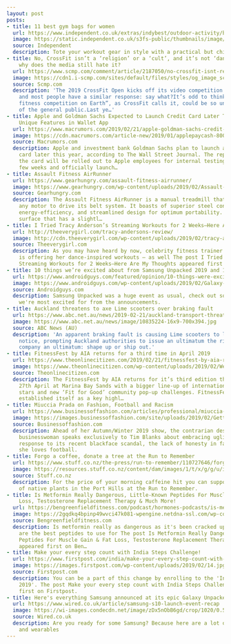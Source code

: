 ```yaml
---
layout: post
posts:
- title: 11 best gym bags for women
  url: https://www.independent.co.uk/extras/indybest/outdoor-activity/best-gym-bags-for-women-10435230.html
  image: https://static.independent.co.uk/s3fs-public/thumbnails/image/2019/02/21/09/womens-gym-bags-hero.jpg
  source: Independent
  description: Tote your workout gear in style with a practical but chic carrier
- title: No, CrossFit isn’t a ‘religion’ or a ‘cult’, and it’s not ‘dangerous’ – so
    why does the media still hate it?
  url: https://www.scmp.com/comment/article/2187050/no-crossfit-isnt-religion-or-cult-and-its-not-dangerous-so-why-does-media
  image: https://cdn1.i-scmp.com/sites/default/files/styles/og_image_scmp_opinion/public/images/methode/2019/02/21/9ab2dd7c-3588-11e9-b09f-892c410303c7_image_hires_123713.JPG?itok=QLaKuixe
  source: Scmp.com
  description: 'The 2019 CrossFit Open kicks off its video competition on Thursday,
    and most people have a similar response: say what?It’s odd to think “the largest
    fitness competition on Earth”, as CrossFit calls it, could be so unknown to most
    of the general public.Last ye…'
- title: Apple and Goldman Sachs Expected to Launch Credit Card Later This Year With
    Unique Features in Wallet App
  url: https://www.macrumors.com/2019/02/21/apple-goldman-sachs-credit-card-report/
  image: https://cdn.macrumors.com/article-new/2019/01/applepaycash-800x468.jpg?retina
  source: Macrumors.com
  description: Apple and investment bank Goldman Sachs plan to launch a joint credit
    card later this year, according to The Wall Street Journal. The report claims
    the card will be rolled out to Apple employees for internal testing in the next
    few weeks and officially launch…
- title: Assault Fitness AirRunner
  url: https://www.gearhungry.com/assault-fitness-airrunner/
  image: https://www.gearhungry.com/wp-content/uploads/2019/02/Assault-Fitness-AirRunner-thumbnail.jpg
  source: Gearhungry.com
  description: The Assault Fitness AirRunner is a manual treadmill that doesn’t contain
    any motor to drive its belt system. It boasts of superior steel construction,
    energy-efficiency, and streamlined design for optimum portability. With a running
    surface that has a slightl…
- title: I Tried Tracy Anderson’s Streaming Workouts for 2 Weeks—Here Are My Thoughts
  url: http://theeverygirl.com/tracy-andersons-review/
  image: http://cdn.theeverygirl.com/wp-content/uploads/2019/02/tracy-anderson-the-everygirl-s.jpg
  source: Theeverygirl.com
  description: As you may have heard by now, celebrity fitness trainer Tracy Anderson
    is offering her dance-inspired workouts — as well The post I Tried Tracy Anderson’s
    Streaming Workouts for 2 Weeks—Here Are My Thoughts appeared first on The Everygirl.
- title: 10 things we’re excited about from Samsung Unpacked 2019 and 1 we’re not
  url: https://www.androidguys.com/featured/opinion/10-things-were-excited-about-from-samsung-unpacked-2019-and-1-were-not/
  image: https://www.androidguys.com/wp-content/uploads/2019/02/Galaxy-S10-Ceramic-White.jpg
  source: Androidguys.com
  description: Samsung Unpacked was a huge event as usual, check out some of what
    we're most excited for from the announcements.
- title: Auckland threatens to axe Lime scooters over braking fault
  url: https://www.abc.net.au/news/2019-02-21/auckland-transport-threatens-remove-lime-scooter-brake-fault/10835128
  image: https://www.abc.net.au/news/image/10835224-16x9-700x394.jpg
  source: ABC News (AU)
  description: 'An apparent braking fault is causing Lime scooters to lock up without
    notice, prompting Auckland authorities to issue an ultimatum the ride sharing
    company an ultimatum: shape up or ship out.'
- title: FitnessFest by AIA returns for a third time in April 2019
  url: https://www.theonlinecitizen.com/2019/02/21/fitnessfest-by-aia-returns-for-a-third-time-in-april-2019/
  image: https://www.theonlinecitizen.com/wp-content/uploads/2019/02/Web-Pic-6.jpg
  source: Theonlinecitizen.com
  description: The FitnessFest by AIA returns for it’s third edition this year on
    27th April at Marina Bay Sands with a bigger line-up of international fitness
    stars and new ‘Fit for Good’ community pop-up challenges. FitnessFest by AIA has
    established itself as a key highl…
- title: Miuccia Prada on Fashion, Football and Racism
  url: https://www.businessoffashion.com/articles/professional/miuccia-prada-on-fashion-football-and-racism
  image: https://images.businessoffashion.com/site/uploads/2019/02/GettyImages-1071784578.jpg?auto=format%2Ccompress&crop=faces%2Centropy&fit=crop&max-h=512&w=1024
  source: Businessoffashion.com
  description: Ahead of her Autumn/Winter 2019 show, the contrarian designer and billionaire
    businesswoman speaks exclusively to Tim Blanks about embracing ugliness, Prada’s
    response to its recent blackface scandal, the lack of honesty in fashion and why
    she loves football.
- title: Forgo a coffee, donate a tree at the Run to Remember
  url: https://www.stuff.co.nz/the-press/run-to-remember/110727646/forgo-a-coffee-donate-a-tree-at-the-run-to-remember
  image: https://resources.stuff.co.nz/content/dam/images/1/t/x/g/g/u/image.related.StuffLandscapeSixteenByNine.1420x800.1tx9zy.png/1550731151316.jpg
  source: Stuff.co.nz
  description: For the price of your morning caffeine hit you can support the restoration
    of native plants in the Port Hills at the Run to Remember.
- title: Is Metformin Really Dangerous, Little-Known Peptides For Muscle Gain & Fat
    Loss, Testosterone Replacement Therapy & Much More!
  url: https://bengreenfieldfitness.com/podcast/hormones-podcasts/is-metformin-safe/
  image: https://2gqdkq4bpinp49wvci47k081-wpengine.netdna-ssl.com/wp-content/uploads/2019/02/CAMPBELL-landscape.jpg
  source: Bengreenfieldfitness.com
  description: Is metformin really as dangerous as it's been cracked up to be? What
    are the best peptides to use for The post Is Metformin Really Dangerous, Little-Known
    Peptides For Muscle Gain & Fat Loss, Testosterone Replacement Therapy & Much More!
    appeared first on Ben…
- title: Make your every step count with India Steps Challenge!
  url: https://www.firstpost.com/india/make-your-every-step-count-with-india-steps-challenge-6120901.html
  image: https://images.firstpost.com/wp-content/uploads/2019/02/14.jpg
  source: Firstpost.com
  description: You can be a part of this change by enrolling to the 'India Steps Challenge
    2019'. The post Make your every step count with India Steps Challenge! appeared
    first on Firstpost.
- title: Here's everything Samsung announced at its epic Galaxy Unpacked launch
  url: https://www.wired.co.uk/article/samsung-s10-launch-event-recap
  image: https://wi-images.condecdn.net/image/zDx5nObB6gd/crop/1020/0.5235602094240838/f/s10-normal.jpg
  source: Wired.co.uk
  description: Are you ready for some Samsung? Because here are a lot of new phones
    and wearables
---
```


